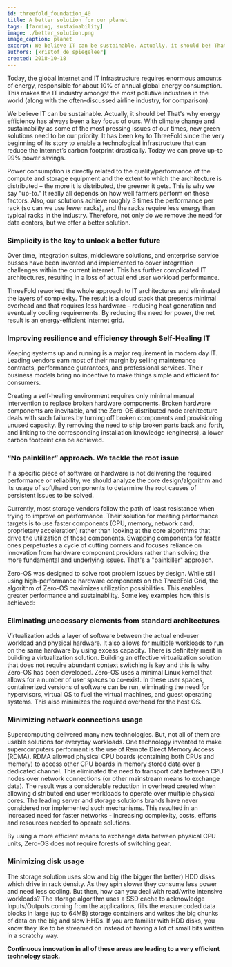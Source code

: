 ```yaml
---
id: threefold_foundation_40
title: A better solution for our planet
tags: [farming, sustainability]
image: ./better_solution.png
image_caption: planet
excerpt: We believe IT can be sustainable. Actually, it should be! That's why energy efficiency has always been a key focus of ours. With climate change and sustainability as some of the most pressing issues of our times, new green solutions need to be our priority.
authors: [kristof_de_spiegeleer]
created: 2018-10-18
---
```


Today, the global Internet and IT infrastructure requires enormous amounts of energy, responsible for about 10% of annual global energy consumption. This makes the IT industry amongst the most pollutive industries in the world (along with the often-discussed airline industry, for comparison).

We believe IT can be sustainable. Actually, it should be! That's why energy efficiency has always been a key focus of ours. With climate change and sustainability as some of the most pressing issues of our times, new green solutions need to be our priority. It has been key to ThreeFold since the very beginning of its story to enable a technological infrastructure that can reduce the Internet’s carbon footprint drastically. Today we can prove up-to 99% power savings.

Power consumption is directly related to the quality/performance of the compute and storage equipment and the extent to which the architecture is distributed – the more it is distributed, the greener it gets. This is why we say "up-to." It really all depends on how well farmers perform on these factors. Also, our solutions achieve roughly 3 times the performance per rack (so can we use fewer racks), and the racks require less energy than typical racks in the industry. Therefore, not only do we remove the need for data centers, but we offer a better solution.

### Simplicity is the key to unlock a better future

Over time, integration suites, middleware solutions, and enterprise service busses have been invented and implemented to cover integration challenges within the current internet. This has further complicated IT architectures, resulting in a loss of actual end user workload performance.

ThreeFold reworked the whole approach to IT architectures and eliminated the layers of complexity. The result is a cloud stack that presents minimal overhead and that requires less hardware – reducing heat generation and eventually cooling requirements. By reducing the need for power, the net result is an energy-efficient Internet grid.

### Improving resilience and efficiency through Self-Healing IT

Keeping systems up and running is a major requirement in modern day IT. Leading vendors earn most of their margin by selling maintenance contracts, performance guarantees, and professional services. Their business models bring no incentive to make things simple and efficient for consumers.

Creating a self-healing environment requires only minimal manual intervention to replace broken hardware components. Broken hardware components are inevitable, and the Zero-OS distributed node architecture deals with such failures by turning off broken components and provisioning unused capacity. By removing the need to ship broken parts back and forth, and linking to the corresponding installation knowledge (engineers), a lower carbon footprint can be achieved.

### “No painkiller” approach. We tackle the root issue

If a specific piece of software or hardware is not delivering the required performance or reliability, we should analyze the core design/algorithm and its usage of soft/hard components to determine the root causes of persistent issues to be solved.

Currently, most storage vendors follow the path of least resistance when trying to improve on performance. Their solution for meeting performance targets is to use faster components (CPU, memory, network card, proprietary acceleration) rather than looking at the core algorithms that drive the utilization of those components. Swapping components for faster ones perpetuates a cycle of cutting corners and focuses reliance on innovation from hardware component providers rather than solving the more fundamental and underlying issues. That's a "painkiller" approach.

Zero-OS was designed to solve root problem issues by design. While still using high-performance hardware components on the ThreeFold Grid, the algorithm of Zero-OS maximizes utilization possibilities. This enables greater performance and sustainability. Some key examples how this is achieved:

### Eliminating unecessary elements from standard architectures

Virtualization adds a layer of software between the actual end-user workload and physical hardware. It also allows for multiple workloads to run on the same hardware by using excess capacity. There is definitely merit in building a virtualization solution. Building an effective virtualization solution that does not require abundant context switching is key and this is why Zero-OS has been developed. Zero-OS uses a minimal Linux kernel that allows for a number of user spaces to co-exist. In these user spaces, containerized versions of software can be run, eliminating the need for hypervisors, virtual OS to fuel the virtual machines, and guest operating systems. This also minimizes the required overhead for the host OS.

### Minimizing network connections usage

Supercomputing delivered many new technologies. But, not all of them are usable solutions for everyday workloads. One technology invented to make supercomputers performant is the use of Remote Direct Memory Access (RDMA). RDMA allowed physical CPU boards (containing both CPUs and memory) to access other CPU boards in memory stored data over a dedicated channel. This eliminated the need to transport data between CPU nodes over network connections (or other mainstream means to exchange data). The result was a considerable reduction in overhead created when allowing distributed end user workloads to operate over multiple physical cores. The leading server and storage solutions brands have never considered nor implemented such mechanisms. This resulted in an increased need for faster networks - increasing complexity, costs, efforts and resources needed to operate solutions.

By using a more efficient means to exchange data between physical CPU units, Zero-OS does not require forests of switching gear.

### Minimizing disk usage 

The storage solution uses slow and big (the bigger the better) HDD disks which drive in rack density. As they spin slower they consume less power and need less cooling. But then, how can you deal with read/write intensive workloads? The storage algorithm uses a SSD cache to acknowledge Inputs/Outputs coming from the applications, fills the erasure coded data blocks in large (up to 64MB) storage containers and writes the big chunks of data on the big and slow HHDs. If you are familiar with HDD disks, you know they like to be streamed on instead of having a lot of small bits written in a scratchy way.

**Continuous innovation in all of these areas are leading to a very efficient technology stack.**
